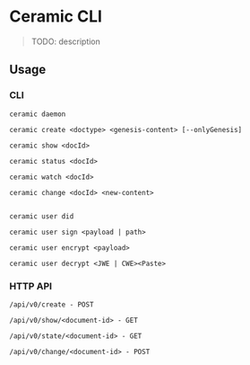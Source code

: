 # Ceramic CLI

> TODO: description

## Usage

### CLI
```
ceramic daemon

ceramic create <doctype> <genesis-content> [--onlyGenesis]

ceramic show <docId>

ceramic status <docId>

ceramic watch <docId>

ceramic change <docId> <new-content>


ceramic user did

ceramic user sign <payload | path>

ceramic user encrypt <payload>

ceramic user decrypt <JWE | CWE><Paste>
```

### HTTP API
```
/api/v0/create - POST

/api/v0/show/<document-id> - GET

/api/v0/state/<document-id> - GET

/api/v0/change/<document-id> - POST
```

